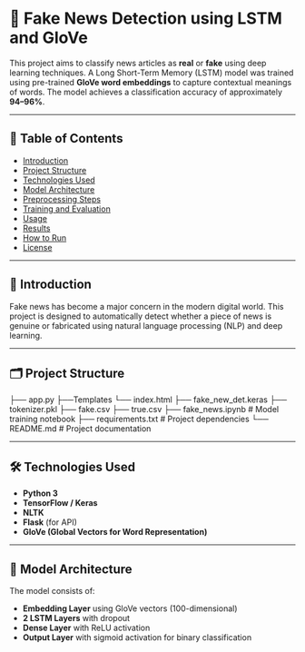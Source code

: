 # 📰 Fake News Detection using LSTM and GloVe

This project aims to classify news articles as **real** or **fake** using deep learning techniques. A Long Short-Term Memory (LSTM) model was trained using pre-trained **GloVe word embeddings** to capture contextual meanings of words. The model achieves a classification accuracy of approximately **94–96%**.

---

## 📌 Table of Contents

- [Introduction](#introduction)
- [Project Structure](#project-structure)
- [Technologies Used](#technologies-used)
- [Model Architecture](#model-architecture)
- [Preprocessing Steps](#preprocessing-steps)
- [Training and Evaluation](#training-and-evaluation)
- [Usage](#usage)
- [Results](#results)
- [How to Run](#how-to-run)
- [License](#license)

---

## 📖 Introduction

Fake news has become a major concern in the modern digital world. This project is designed to automatically detect whether a piece of news is genuine or fabricated using natural language processing (NLP) and deep learning.

---

## 🗂 Project Structure

├── app.py 
├──Templates
    └── index.html
├── fake_new_det.keras
├── tokenizer.pkl
├── fake.csv
├── true.csv
├── fake_news.ipynb # Model training notebook
├── requirements.txt # Project dependencies
└── README.md # Project documentation


---

## 🛠 Technologies Used

- **Python 3**
- **TensorFlow / Keras**
- **NLTK**
- **Flask** (for API)
- **GloVe (Global Vectors for Word Representation)**

---

## 🧠 Model Architecture

The model consists of:

- **Embedding Layer** using GloVe vectors (100-dimensional)
- **2 LSTM Layers** with dropout
- **Dense Layer** with ReLU activation
- **Output Layer** with sigmoid activation for binary classification

